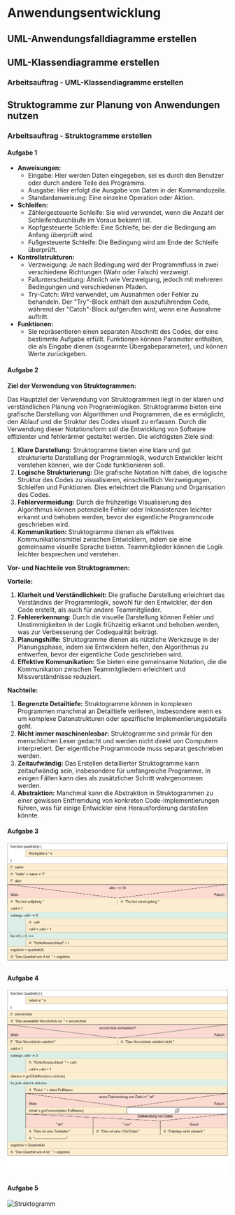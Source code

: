 # Anwendungsentwicklung

## UML-Anwendungsfalldiagramme erstellen

## UML-Klassendiagramme erstellen

### Arbeitsauftrag - UML-Klassendiagramme erstellen



## Struktogramme zur Planung von Anwendungen nutzen

### Arbeitsauftrag - Struktogramme erstellen

#### Aufgabe 1

- **Anweisungen:**
  - Eingabe: Hier werden Daten eingegeben, sei es durch den Benutzer oder durch andere Teile des Programms.
  - Ausgabe: Hier erfolgt die Ausgabe von Daten in der Kommandozeile.
  - Standardanweisung: Eine einzelne Operation oder Aktion.
- **Schleifen:**
  - Zählergesteuerte Schleife: Sie wird verwendet, wenn die Anzahl der Schleifendurchläufe im Voraus bekannt ist.
  - Kopfgesteuerte Schleife: Eine Schleife, bei der die Bedingung am Anfang überprüft wird.
  - Fußgesteuerte Schleife: Die Bedingung wird am Ende der Schleife überprüft.
- **Kontrollstrukturen:**
  - Verzweigung: Je nach Bedingung wird der Programmfluss in zwei verschiedene Richtungen (Wahr oder Falsch) verzweigt.
  - Fallunterscheidung: Ähnlich wie Verzweigung, jedoch mit mehreren Bedingungen und verschiedenen Pfaden.
  - Try-Catch: Wird verwendet, um Ausnahmen oder Fehler zu behandeln. Der "Try"-Block enthält den auszuführenden Code, während der "Catch"-Block aufgerufen wird, wenn eine Ausnahme auftritt.
- **Funktionen:**
  - Sie repräsentieren einen separaten Abschnitt des Codes, der eine bestimmte Aufgabe erfüllt. Funktionen können Parameter enthalten, die als Eingabe dienen (sogeannte Übergabeparameter), und können Werte zurückgeben.

#### Aufgabe 2

**Ziel der Verwendung von Struktogrammen:**

Das Hauptziel der Verwendung von Struktogrammen liegt in der klaren und verständlichen Planung von Programmlogiken. Struktogramme bieten eine grafische Darstellung von Algorithmen und Programmen, die es ermöglicht, den Ablauf und die Struktur des Codes visuell zu erfassen. Durch die Verwendung dieser Notationsform soll die Entwicklung von Software effizienter und fehlerärmer gestaltet werden. Die wichtigsten Ziele sind:

1. **Klare Darstellung:** Struktogramme bieten eine klare und gut strukturierte Darstellung der Programmlogik, wodurch Entwickler leicht verstehen können, wie der Code funktionieren soll.
2. **Logische Strukturierung:** Die grafische Notation hilft dabei, die logische Struktur des Codes zu visualisieren, einschließlich Verzweigungen, Schleifen und Funktionen. Dies erleichtert die Planung und Organisation des Codes.
3. **Fehlervermeidung:** Durch die frühzeitige Visualisierung des Algorithmus können potenzielle Fehler oder Inkonsistenzen leichter erkannt und behoben werden, bevor der eigentliche Programmcode geschrieben wird.
4. **Kommunikation:** Struktogramme dienen als effektives Kommunikationsmittel zwischen Entwicklern, indem sie eine gemeinsame visuelle Sprache bieten. Teammitglieder können die Logik leichter besprechen und verstehen.

**Vor- und Nachteile von Struktogrammen:**

**Vorteile:**

1. **Klarheit und Verständlichkeit:** Die grafische Darstellung erleichtert das Verständnis der Programmlogik, sowohl für den Entwickler, der den Code erstellt, als auch für andere Teammitglieder.
2. **Fehlererkennung:** Durch die visuelle Darstellung können Fehler und Unstimmigkeiten in der Logik frühzeitig erkannt und behoben werden, was zur Verbesserung der Codequalität beiträgt.
3. **Planungshilfe:** Struktogramme dienen als nützliche Werkzeuge in der Planungsphase, indem sie Entwicklern helfen, den Algorithmus zu entwerfen, bevor der eigentliche Code geschrieben wird.
4. **Effektive Kommunikation:** Sie bieten eine gemeinsame Notation, die die Kommunikation zwischen Teammitgliedern erleichtert und Missverständnisse reduziert.

**Nachteile:**

1. **Begrenzte Detailtiefe:** Struktogramme können in komplexen Programmen manchmal an Detailtiefe verlieren, insbesondere wenn es um komplexe Datenstrukturen oder spezifische Implementierungsdetails geht.
2. **Nicht immer maschinenlesbar:** Struktogramme sind primär für den menschlichen Leser gedacht und werden nicht direkt von Computern interpretiert. Der eigentliche Programmcode muss separat geschrieben werden.
3. **Zeitaufwändig:** Das Erstellen detaillierter Struktogramme kann zeitaufwändig sein, insbesondere für umfangreiche Programme. In einigen Fällen kann dies als zusätzlicher Schritt wahrgenommen werden.
4. **Abstraktion:** Manchmal kann die Abstraktion in Struktogrammen zu einer gewissen Entfremdung von konkreten Code-Implementierungen führen, was für einige Entwickler eine Herausforderung darstellen könnte.

#### Aufgabe 3

![Struktogramm](../bilder/06_struktog_aufgabe_3_python.png)

#### Aufgabe 4

![Struktogramm](../bilder/06_struktog_aufgabe_4_powershell.png)

#### Aufgabe 5

![Struktogramm](../bilder/06_struktog_aufgabe_5_bücherei.png)
